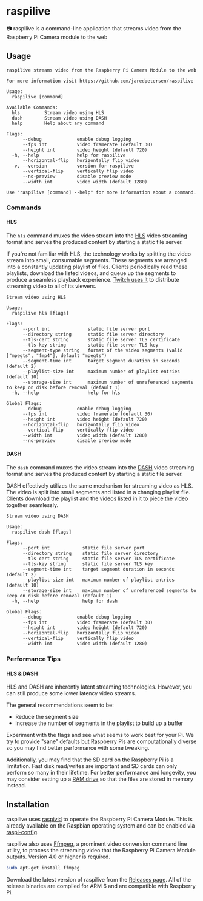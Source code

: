 # raspilive
📷 raspilive is a command-line application that streams video from the Raspberry Pi Camera module to the web

## Usage
```
raspilive streams video from the Raspberry Pi Camera Module to the web

For more information visit https://github.com/jaredpetersen/raspilive

Usage:
  raspilive [command]

Available Commands:
  hls         Stream video using HLS
  dash        Stream video using DASH
  help        Help about any command

Flags:
      --debug             enable debug logging
      --fps int           video framerate (default 30)
      --height int        video height (default 720)
  -h, --help              help for raspilive
      --horizontal-flip   horizontally flip video
  -v, --version           version for raspilive
      --vertical-flip     vertically flip video
      --no-preview        disable preview mode
      --width int         video width (default 1280)

Use "raspilive [command] --help" for more information about a command.
```

### Commands
#### HLS
The `hls` command muxes the video stream into the [HLS](https://en.wikipedia.org/wiki/HTTP_Live_Streaming) video
streaming format and serves the produced content by starting a static file server.

If you're not familiar with HLS, the technology works by splitting the video stream into small, consumable segments.
These segments are arranged into a constantly updating playlist of files. Clients periodically read these playlists,
download the listed videos, and queue up the segments to produce a seamless playback experience.
[Twitch uses it](https://blog.twitch.tv/en/2015/12/18/twitch-engineering-an-introduction-and-overview-a23917b71a25/)
to distribute streaming video to all of its viewers.

```
Stream video using HLS

Usage:
  raspilive hls [flags]

Flags:
      --port int              static file server port
      --directory string      static file server directory
      --tls-cert string       static file server TLS certificate
      --tls-key string        static file server TLS key
      --segment-type string   format of the video segments (valid ["mpegts", "fmp4"], default "mpegts")
      --segment-time int      target segment duration in seconds (default 2)
      --playlist-size int     maximum number of playlist entries (default 10)
      --storage-size int      maximum number of unreferenced segments to keep on disk before removal (default 1)
  -h, --help                  help for hls

Global Flags:
      --debug             enable debug logging
      --fps int           video framerate (default 30)
      --height int        video height (default 720)
      --horizontal-flip   horizontally flip video
      --vertical-flip     vertically flip video
      --width int         video width (default 1280)
      --no-preview        disable preview mode
```

#### DASH
The `dash` command muxes the video stream into the
[DASH](https://en.wikipedia.org/wiki/Dynamic_Adaptive_Streaming_over_HTTP) video streaming format and serves the
produced content by starting a static file server.

DASH effectively utilizes the same mechanism for streaming video as HLS. The video is split into small segments and
listed in a changing playlist file. Clients download the playlist and the videos listed in it to piece the video
together seamlessly.

```
Stream video using DASH

Usage:
  raspilive dash [flags]

Flags:
      --port int            static file server port
      --directory string    static file server directory
      --tls-cert string     static file server TLS certificate
      --tls-key string      static file server TLS key
      --segment-time int    target segment duration in seconds (default 2)
      --playlist-size int   maximum number of playlist entries (default 10)
      --storage-size int    maximum number of unreferenced segments to keep on disk before removal (default 1)
  -h, --help                help for dash

Global Flags:
      --debug             enable debug logging
      --fps int           video framerate (default 30)
      --height int        video height (default 720)
      --horizontal-flip   horizontally flip video
      --vertical-flip     vertically flip video
      --width int         video width (default 1280)
```

### Performance Tips
#### HLS & DASH
HLS and DASH are inherently latent streaming technologies. However, you can still produce some lower latency video
streams.

The general recommendations seem to be:
- Reduce the segment size
- Increase the number of segments in the playlist to build up a buffer

Experiment with the flags and see what seems to work best for your Pi. We try to provide "sane" defaults but Raspberry
Pis are computationally diverse so you may find better performance with some tweaking.

Additionally, you may find that the SD card on the Raspberry Pi is a limitation. Fast disk read/writes are important
and SD cards can only perform so many in their lifetime. For better performance and longevity, you may consider setting
up a [RAM drive](https://en.wikipedia.org/wiki/RAM_drive) so that the files are stored in memory instead.

## Installation
raspilive uses [raspivid](https://www.raspberrypi.org/documentation/usage/camera/raspicam/raspivid.md) to operate the
Raspberry Pi Camera Module. This is already available on the Raspbian operating system and can be enabled via
[raspi-config](https://www.raspberrypi.org/documentation/configuration/raspi-config.md).

raspilive also uses [Ffmpeg](https://ffmpeg.org/), a prominent video conversion command line utility, to process the
streaming video that the Raspberry Pi Camera Module outputs. Version 4.0 or higher is required.
```zsh
sudo apt-get install ffmpeg
```

Download the latest version of raspilive from the [Releases page](https://github.com/jaredpetersen/raspilive/releases).
All of the release binaries are compiled for ARM 6 and are compatible with Raspberry Pi.
